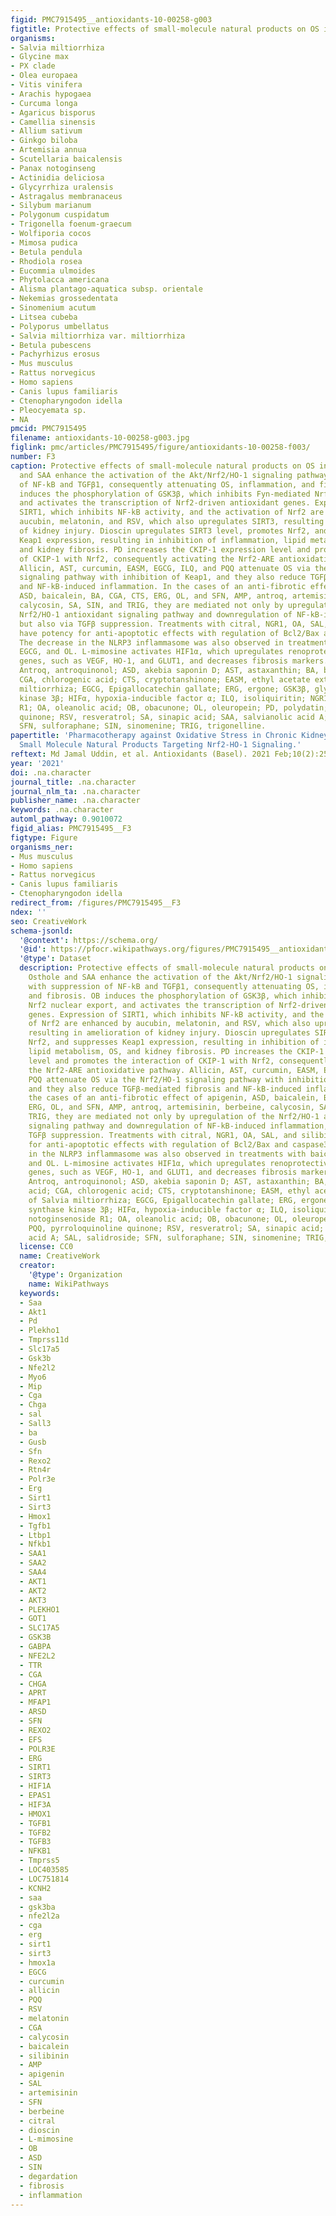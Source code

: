```yaml
---
figid: PMC7915495__antioxidants-10-00258-g003
figtitle: Protective effects of small-molecule natural products on OS in CKD
organisms:
- Salvia miltiorrhiza
- Glycine max
- PX clade
- Olea europaea
- Vitis vinifera
- Arachis hypogaea
- Curcuma longa
- Agaricus bisporus
- Camellia sinensis
- Allium sativum
- Ginkgo biloba
- Artemisia annua
- Scutellaria baicalensis
- Panax notoginseng
- Actinidia deliciosa
- Glycyrrhiza uralensis
- Astragalus membranaceus
- Silybum marianum
- Polygonum cuspidatum
- Trigonella foenum-graecum
- Wolfiporia cocos
- Mimosa pudica
- Betula pendula
- Rhodiola rosea
- Eucommia ulmoides
- Phytolacca americana
- Alisma plantago-aquatica subsp. orientale
- Nekemias grossedentata
- Sinomenium acutum
- Litsea cubeba
- Polyporus umbellatus
- Salvia miltiorrhiza var. miltiorrhiza
- Betula pubescens
- Pachyrhizus erosus
- Mus musculus
- Rattus norvegicus
- Homo sapiens
- Canis lupus familiaris
- Ctenopharyngodon idella
- Pleocyemata sp.
- NA
pmcid: PMC7915495
filename: antioxidants-10-00258-g003.jpg
figlink: pmc/articles/PMC7915495/figure/antioxidants-10-00258-f003/
number: F3
caption: Protective effects of small-molecule natural products on OS in CKD. Osthole
  and SAA enhance the activation of the Akt/Nrf2/HO-1 signaling pathway with suppression
  of NF-kB and TGFβ1, consequently attenuating OS, inflammation, and fibrosis. OB
  induces the phosphorylation of GSK3β, which inhibits Fyn-mediated Nrf2 nuclear export,
  and activates the transcription of Nrf2-driven antioxidant genes. Expression of
  SIRT1, which inhibits NF-kB activity, and the activation of Nrf2 are enhanced by
  aucubin, melatonin, and RSV, which also upregulates SIRT3, resulting in amelioration
  of kidney injury. Dioscin upregulates SIRT3 level, promotes Nrf2, and suppresses
  Keap1 expression, resulting in inhibition of inflammation, lipid metabolism, OS,
  and kidney fibrosis. PD increases the CKIP-1 expression level and promotes the interaction
  of CKIP-1 with Nrf2, consequently activating the Nrf2-ARE antioxidative pathway.
  Allicin, AST, curcumin, EASM, EGCG, ILQ, and PQQ attenuate OS via the Nrf2/HO-1
  signaling pathway with inhibition of Keap1, and they also reduce TGFβ-mediated fibrosis
  and NF-kB-induced inflammation. In the cases of an anti-fibrotic effect of apigenin,
  ASD, baicalein, BA, CGA, CTS, ERG, OL, and SFN, AMP, antroq, artemisinin, berbeine,
  calycosin, SA, SIN, and TRIG, they are mediated not only by upregulation of the
  Nrf2/HO-1 antioxidant signaling pathway and downregulation of NF-kB-induced inflammation,
  but also via TGFβ suppression. Treatments with citral, NGR1, OA, SAL, and silibinin
  have potency for anti-apoptotic effects with regulation of Bcl2/Bax and caspase3.
  The decrease in the NLRP3 inflammasome was also observed in treatments with baicalein,
  EGCG, and OL. L-mimosine activates HIF1α, which upregulates renoprotective HIF target
  genes, such as VEGF, HO-1, and GLUT1, and decreases fibrosis markers. AMP, ampelopsin;
  Antroq, antroquinonol; ASD, akebia saponin D; AST, astaxanthin; BA, betulinic acid;
  CGA, chlorogenic acid; CTS, cryptotanshinone; EASM, ethyl acetate extract of Salvia
  miltiorrhiza; EGCG, Epigallocatechin gallate; ERG, ergone; GSK3β, glycogen synthase
  kinase 3β; HIFα, hypoxia-inducible factor α; ILQ, isoliquiritin; NGR1, notoginsenoside
  R1; OA, oleanolic acid; OB, obacunone; OL, oleuropein; PD, polydatin; PQQ, pyrroloquinoline
  quinone; RSV, resveratrol; SA, sinapic acid; SAA, salvianolic acid A; SAL, salidroside;
  SFN, sulforaphane; SIN, sinomenine; TRIG, trigonelline.
papertitle: 'Pharmacotherapy against Oxidative Stress in Chronic Kidney Disease: Promising
  Small Molecule Natural Products Targeting Nrf2-HO-1 Signaling.'
reftext: Md Jamal Uddin, et al. Antioxidants (Basel). 2021 Feb;10(2):258.
year: '2021'
doi: .na.character
journal_title: .na.character
journal_nlm_ta: .na.character
publisher_name: .na.character
keywords: .na.character
automl_pathway: 0.9010072
figid_alias: PMC7915495__F3
figtype: Figure
organisms_ner:
- Mus musculus
- Homo sapiens
- Rattus norvegicus
- Canis lupus familiaris
- Ctenopharyngodon idella
redirect_from: /figures/PMC7915495__F3
ndex: ''
seo: CreativeWork
schema-jsonld:
  '@context': https://schema.org/
  '@id': https://pfocr.wikipathways.org/figures/PMC7915495__antioxidants-10-00258-g003.html
  '@type': Dataset
  description: Protective effects of small-molecule natural products on OS in CKD.
    Osthole and SAA enhance the activation of the Akt/Nrf2/HO-1 signaling pathway
    with suppression of NF-kB and TGFβ1, consequently attenuating OS, inflammation,
    and fibrosis. OB induces the phosphorylation of GSK3β, which inhibits Fyn-mediated
    Nrf2 nuclear export, and activates the transcription of Nrf2-driven antioxidant
    genes. Expression of SIRT1, which inhibits NF-kB activity, and the activation
    of Nrf2 are enhanced by aucubin, melatonin, and RSV, which also upregulates SIRT3,
    resulting in amelioration of kidney injury. Dioscin upregulates SIRT3 level, promotes
    Nrf2, and suppresses Keap1 expression, resulting in inhibition of inflammation,
    lipid metabolism, OS, and kidney fibrosis. PD increases the CKIP-1 expression
    level and promotes the interaction of CKIP-1 with Nrf2, consequently activating
    the Nrf2-ARE antioxidative pathway. Allicin, AST, curcumin, EASM, EGCG, ILQ, and
    PQQ attenuate OS via the Nrf2/HO-1 signaling pathway with inhibition of Keap1,
    and they also reduce TGFβ-mediated fibrosis and NF-kB-induced inflammation. In
    the cases of an anti-fibrotic effect of apigenin, ASD, baicalein, BA, CGA, CTS,
    ERG, OL, and SFN, AMP, antroq, artemisinin, berbeine, calycosin, SA, SIN, and
    TRIG, they are mediated not only by upregulation of the Nrf2/HO-1 antioxidant
    signaling pathway and downregulation of NF-kB-induced inflammation, but also via
    TGFβ suppression. Treatments with citral, NGR1, OA, SAL, and silibinin have potency
    for anti-apoptotic effects with regulation of Bcl2/Bax and caspase3. The decrease
    in the NLRP3 inflammasome was also observed in treatments with baicalein, EGCG,
    and OL. L-mimosine activates HIF1α, which upregulates renoprotective HIF target
    genes, such as VEGF, HO-1, and GLUT1, and decreases fibrosis markers. AMP, ampelopsin;
    Antroq, antroquinonol; ASD, akebia saponin D; AST, astaxanthin; BA, betulinic
    acid; CGA, chlorogenic acid; CTS, cryptotanshinone; EASM, ethyl acetate extract
    of Salvia miltiorrhiza; EGCG, Epigallocatechin gallate; ERG, ergone; GSK3β, glycogen
    synthase kinase 3β; HIFα, hypoxia-inducible factor α; ILQ, isoliquiritin; NGR1,
    notoginsenoside R1; OA, oleanolic acid; OB, obacunone; OL, oleuropein; PD, polydatin;
    PQQ, pyrroloquinoline quinone; RSV, resveratrol; SA, sinapic acid; SAA, salvianolic
    acid A; SAL, salidroside; SFN, sulforaphane; SIN, sinomenine; TRIG, trigonelline.
  license: CC0
  name: CreativeWork
  creator:
    '@type': Organization
    name: WikiPathways
  keywords:
  - Saa
  - Akt1
  - Pd
  - Plekho1
  - Tmprss11d
  - Slc17a5
  - Gsk3b
  - Nfe2l2
  - Myo6
  - Mip
  - Cga
  - Chga
  - sal
  - Sall3
  - ba
  - Gusb
  - Sfn
  - Rexo2
  - Rtn4r
  - Polr3e
  - Erg
  - Sirt1
  - Sirt3
  - Hmox1
  - Tgfb1
  - Ltbp1
  - Nfkb1
  - SAA1
  - SAA2
  - SAA4
  - AKT1
  - AKT2
  - AKT3
  - PLEKHO1
  - GOT1
  - SLC17A5
  - GSK3B
  - GABPA
  - NFE2L2
  - TTR
  - CGA
  - CHGA
  - APRT
  - MFAP1
  - ARSD
  - SFN
  - REXO2
  - EFS
  - POLR3E
  - ERG
  - SIRT1
  - SIRT3
  - HIF1A
  - EPAS1
  - HIF3A
  - HMOX1
  - TGFB1
  - TGFB2
  - TGFB3
  - NFKB1
  - Tmprss5
  - LOC403585
  - LOC751814
  - KCNH2
  - saa
  - gsk3ba
  - nfe2l2a
  - cga
  - erg
  - sirt1
  - sirt3
  - hmox1a
  - EGCG
  - curcumin
  - allicin
  - PQQ
  - RSV
  - melatonin
  - CGA
  - calycosin
  - baicalein
  - silibinin
  - AMP
  - apigenin
  - SAL
  - artemisinin
  - SFN
  - berbeine
  - citral
  - dioscin
  - L-mimosine
  - OB
  - ASD
  - SIN
  - degardation
  - fibrosis
  - inflammation
---
```

